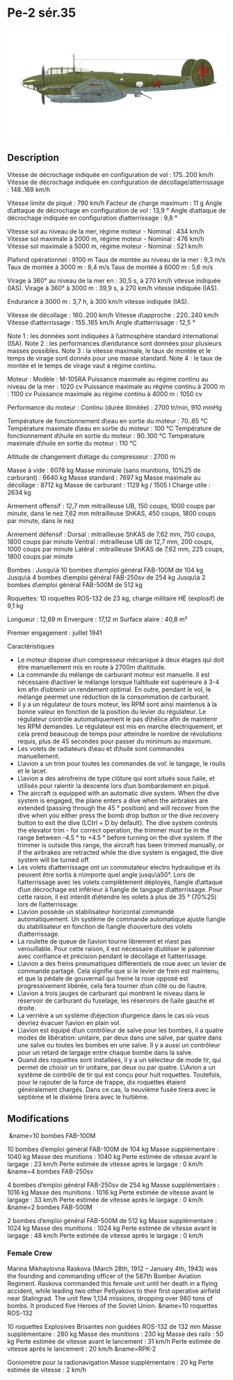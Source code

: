 # Pe-2 sér.35

![pe2s35](../images/pe2s35.png)

## Description

Vitesse de décrochage indiquée en configuration de vol : 175..200 km/h
Vitesse de décrochage indiquée en configuration de décollage/atterrissage : 148..169 km/h

Vitesse limite de piqué : 790 km/h
Facteur de charge maximum : 11 g
Angle d\attaque de décrochage en configuration de vol : 13,9 °
Angle d\attaque de décrochage indiquée en configuration d\atterrissage : 9,8 °

Vitesse sol au niveau de la mer, régime moteur - Nominal : 434 km/h
Vitesse sol maximale à 2000 m, régime moteur - Nominal : 476 km/h
Vitesse sol maximale à 5000 m, régime moteur - Nominal : 521 km/h

Plafond opérationnel : 9100 m
Taux de montée au niveau de la mer : 9,3 m/s
Taux de montée à 3000 m : 8,4 m/s
Taux de montée à 6000 m : 5,6 m/s

Virage à 360° au niveau de la mer en : 30,5 s, à 270 km/h vitesse indiquée (IAS).
Virage à 360° à 3000 m : 39,9 s, à 270 km/h vitesse indiquée (IAS).

Endurance à 3000 m : 3,7 h, à 300 km/h vitesse indiquée (IAS).

Vitesse de décollage : 160..200 km/h
Vitesse d\approche : 220..240 km/h
Vitesse d\atterrissage : 155..165 km/h
Angle d\atterrissage : 12,5 °

Note 1 : les données sont indiquées à l\atmosphère standard international (ISA).
Note 2 : les performances d\endurance sont données pour plusieurs masses possibles.
Note 3 : la vitesse maximale, le taux de montée et le temps de virage sont donnés pour une masse standard.
Note 4 : le taux de montée et le temps de virage vaut à régime continu.

Moteur :
Modèle : M-105RA
Puissance maximale au régime continu au niveau de la mer : 1020 cv
Puissance maximale au régime continu à 2000 m : 1100 cv
Puissance maximale au régime continu à 4000 m : 1050 cv

Performance du moteur :
Continu (durée illimitée) : 2700 tr/min, 910 mmHg

Température de fonctionnement d\eau en sortie du moteur : 70..85 °C
Température maximale d\eau en sortie du moteur : 100 °C
Température de fonctionnement d\huile en sortie du moteur : 90..100 °C
Température maximale d\huile en sortie du moteur : 110 °C

Altitude de changement d\étage du compresseur : 2700 m

Masse à vide : 6078 kg
Masse minimale (sans munitions, 10%25 de carburant) : 6640 kg
Masse standard : 7697 kg
Masse maximale au décollage : 8712 kg
Masse de carburant : 1129 kg / 1505 l
Charge utile : 2634 kg

Armement offensif :
12,7 mm mitrailleuse UB, 150 coups, 1000 coups par minute, dans le nez
7,62 mm mitrailleuse ShKAS, 450 coups, 1800 coups par minute, dans le nez

Armement défensif :
Dorsal : mitrailleuse ShKAS de 7,62 mm, 750 coups, 1800 coups par minute
Ventral : mitrailleuse UB de 12,7 mm, 200 coups, 1000 coups par minute
Latéral : mitrailleuse ShKAS de 7,62 mm, 225 coups, 1800 coups par minute

Bombes :
Jusqu\à 10 bombes d\emploi général FAB-100M de 104 kg
Jusqu\à 4 bombes d\emploi général FAB-250sv de 254 kg
Jusqu\à 2 bombes d\emploi général FAB-500M de 512 kg

Roquettes:
10 roquettes ROS-132 de 23 kg, charge militaire HE (explosif) de 9,1 kg

Longueur : 12,69 m
Envergure : 17,12 m
Surface alaire : 40,8 m²

Premier engagement : juillet 1941

Caractéristiques
- Le moteur dispose d\un compresseur mécanique à deux étages qui doit être manuellement mis en route à 2700m d\altitude.
- La commande du mélange de carburant moteur est manuelle. Il est nécessaire d\activer le mélange lorsque l\altitude est supérieure à 3-4 km afin d\obtenir un rendement optimal. En outre, pendant le vol, le mélange peermet une réduction de la consommation de carburant.
- Il y a un régulateur de tours moteur, les RPM sont ainsi maintenus à la bonne valeur en fonction de la position du levier du régulateur. Le régulateur contrôle automatiquement le pas d\hélice afin de maintenir les RPM demandés. Le régulateur est mis en marche électriquement, et cela prend beaucoup de temps pour atteindre le nombre de révolutions requis, plus de 45 secondes pour passer du minimum au maximum.
- Les volets de radiateurs d\eau et d\huile sont commandés manuellement.
- L\avion a un trim pour toutes les commandes de vol: le tangage, le roulis et le lacet.
- L\avion a des aérofreins de type clôture qui sont situés sous l\aile, et utilisés pour ralentir la descente lors d\un bombardement en piqué.
- The aircraft is equipped with an automatic dive system. When the dive system is engaged, the plane enters a dive when the airbrakes are extended (passing through the 45 ° position) and will recover from the dive when you either press the bomb drop button or the dive recovery button to exit the dive (LCtrl + D by default). The dive system controls the elevator trim - for correct operation, the trimmer must be in the range between -4.5 ° to +4.5 ° before turning on the dive system. If the trimmer is outside this range, the aircraft has been trimmed manually, or if the airbrakes are retracted while the dive system is engaged, the dive system will be turned off.
- Les volets d\atterrissage ont un commutateur electro hydraulique et ils peuvent être sortis à n\importe quel angle jusqu\à50°. Lors de l\atterrissage avec les volets complètement déployés, l\angle d\attaque d\un décrochage est inférieur à l\angle de tangage d\atterrissage. Pour cette raison, il est interdit d\étendre les volets à plus de 35 ° (70%25) lors de l\atterrissage.
- L\avion possède un stabilisateur horizontal commandé automatiquement. Un système de commande automatique ajuste l\angle du stabilisateur en fonction de l\angle d\ouverture des volets d\atterrissage.
- La roulette de queue de l\avion tourne librement et n\est pas verouillable. Pour cette raison, il est nécessaire d\utiliser le palonnier avec confiance et précision pendant le décollage et l\atterrissage.
- L\avion a des freins pneumatiques différentiels de roue avec un levier de commande partagé. Cela signifie que si le levier de frein est maintenu, et que la pédale de gouvernail qui freine la roue opposé est progressivement libérée, cela fera tourner d\un côté ou de l\autre.
- L\avion a trois jauges de carburant qui montrent le niveau dans le réservoir de carburant du fuselage, les réservoirs de l\aile gauche et droite.
- La verrière a un système d\éjection d\urgence dans le cas où vous devriez évacuer l\avion en plain vol.
- L\avion est équipé d\un contrôleur de salve pour les bombes, il a quatre modes de libération: unitaire, par deux dans une salve, par quatre dans une salve ou toutes les bombes en une salve. Il y a aussi un contrôleur pour un retard de largage entre chaque bombe dans la salve.
- Quand des roquettes sont installées, il y a un sélecteur de mode tir, qui permet de choisir un tir unitaire, par deux ou par quatre. L\Avion a un système de contrôle de tir qui est conçu pour huit roquettes. Toutefois, pour le rajouter de la force de frappe, dix roquettes étaient généralement chargés. Dans ce cas, la neuvième fusée tirera avec le septième et le dixième tirera avec le huitième.

## Modifications
﻿
&name=10 bombes FAB-100M

10 bombes d’emploi général FAB-100M de 104 kg
Masse supplémentaire : 1040 kg
Masse des munitions : 1040 kg
Perte estimée de vitesse avant le largage : 23 km/h
Perte estimée de vitesse après le largage : 0 km/h﻿
&name=4 bombes FAB-250sv

4 bombes d’emploi général FAB-250sv de 254 kg
Masse supplémentaire : 1016 kg
Masse des munitions : 1016 kg
Perte estimée de vitesse avant le largage : 33 km/h
Perte estimée de vitesse après le largage : 0 km/h﻿
&name=2 bombes FAB-500M 

2 bombes d’emploi général FAB-500M de 512 kg
Masse supplémentaire : 1024 kg
Masse des munitions : 1024 kg
Perte estimée de vitesse avant le largage : 48 km/h
Perte estimée de vitesse après le largage : 0 km/h
### Female Crew

Marina Mikhaylovna Raskova (March 28th, 1912 – January 4th, 1943) was the founding and commanding officer of the 587th Bomber Aviation Regiment. Raskova commanded this female unit until her death in a flying accident, while leading two other Petlyakovs to their first operative airfield near Stalingrad. The unit flew 1,134 missions, dropping over 980 tons of bombs. It produced five Heroes of the Soviet Union.﻿
&name=10 roquettes ROS-132

10 roquettes Explosives Brisantes non guidées ROS-132 de 132 mm
Masse supplémentaire : 280 kg
Masse des munitions : 230 kg
Masse des rails : 50 kg
Perte estimée de vitesse avant le lancement : 31 km/h
Perte estimée de vitesse après le lancement : 20 km/h﻿
&name=RPK-2

Goniomètre pour la radionavigation
Masse supplémentaire : 20 kg
Perte estimée de vitesse : 2 km/h